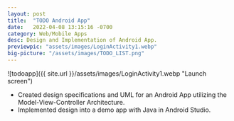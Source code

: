 ```yaml
---
layout: post
title:  "TODO Android App"
date:   2022-04-08 13:15:16 -0700
category: Web/Mobile Apps
desc: Design and Implementation of Android App.
previewpic: "assets/images/LoginActivity1.webp"
big-picture: "/assets/images/TODO_LIST.png"
---
```

![todoapp]({{ site.url }}/assets/images/LoginActivity1.webp "Launch screen")  

* Created design specifications and UML for an Android App utilizing the Model-View-Controller Architecture.
* Implemented design into a demo app with Java in Android Studio.




